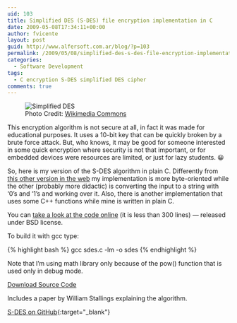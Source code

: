 ```yaml
---
uid: 103
title: Simplified DES (S-DES) file encryption implementation in C
date: 2009-05-08T17:34:11+00:00
author: fvicente
layout: post
guid: http://www.alfersoft.com.ar/blog/?p=103
permalink: /2009/05/08/simplified-des-s-des-file-encryption-implementation-in-c/
categories:
  - Software Development
tags:
  - C encryption S-DES simplified DES cipher
comments: true
---
```

<figure>
	<img title="Simplified DES" src="{{ site.url }}/images/lock.png" alt="Simplified DES"/>
	<figcaption>Photo Credit: <a href="http://upload.wikimedia.org/wikipedia/commons/f/ff/Crystal_Clear_action_lock.png" title="Wikimedia Commons"> Wikimedia Commons</a></figcaption>
</figure>

This encryption algorithm is not secure at all, in fact it was made for educational purposes. It uses a 10-bit key that can be quickly broken by a brute force attack. But, who knows, it may be good for someone interested in some quick encryption where security is not that important, or for embedded devices were resources are limited, or just for lazy students. 😀

<!--more-->

So, here is my version of the S-DES algorithm in plain C. Differently from <a title="S-DES cpp implementation" href="http://www.programmersheaven.com/download/47588/download.aspx" target="_blank">this other version in the web</a> my implementation is more byte-oriented while the other (probably more didactic) is converting the input to a string with &#8216;0&#8217;s and &#8216;1&#8217;s and working over it. Also, there is another implementation that uses some C++ functions while mine is written in plain C.

You can <a title="Simplified DES C implementation" href="https://github.com/fvicente/sdes/blob/master/sdes.c" target="_blank">take a look at the code online</a> (it is less than 300 lines) &#8212; released under BSD license.

To build it with gcc type:

{% highlight bash %}
gcc sdes.c -lm -o sdes
{% endhighlight %}

Note that I&#8217;m using math library only because of the pow() function that is used only in debug mode.

<a title="Download S-DES" markdown="0" href="https://github.com/fvicente/sdes/archive/master.zip" class="btn">Download Source Code</a>

Includes a paper by William Stallings explaining the algorithm.

[S-DES on GitHub](https://github.com/fvicente/sdes "S-DES on GitHub"){:target="_blank"}
